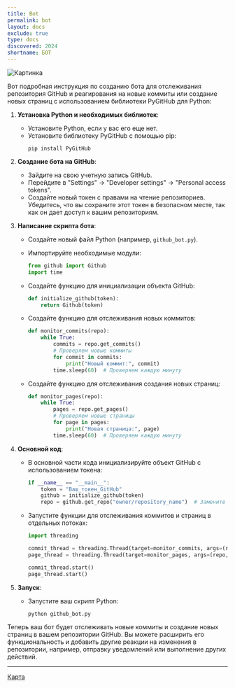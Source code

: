 ```yaml
---
title: Bot
permalink: bot
layout: docs
exclude: true
type: docs
discovered: 2024
shortname: БОТ
---
```


![Картинка](https://i.ibb.co/qg6g3Qt/unnamed.png)

Вот подробная инструкция по созданию бота для отслеживания репозитория GitHub и реагирования на новые коммиты или создание новых страниц с использованием библиотеки PyGitHub для Python:

1. **Установка Python и необходимых библиотек**:
   - Установите Python, если у вас его еще нет.
   - Установите библиотеку PyGitHub с помощью pip:
     ```
     pip install PyGitHub
     ```

2. **Создание бота на GitHub**:
   - Зайдите на свою учетную запись GitHub.
   - Перейдите в "Settings" -> "Developer settings" -> "Personal access tokens".
   - Создайте новый токен с правами на чтение репозиториев. Убедитесь, что вы сохраните этот токен в безопасном месте, так как он дает доступ к вашим репозиториям.

3. **Написание скрипта бота**:
   - Создайте новый файл Python (например, `github_bot.py`).

   - Импортируйте необходимые модули:
     ```python
     from github import Github
     import time
     ```

   - Создайте функцию для инициализации объекта GitHub:
     ```python
     def initialize_github(token):
         return Github(token)
     ```

   - Создайте функцию для отслеживания новых коммитов:
   
     ```python
     def monitor_commits(repo):
         while True:
             commits = repo.get_commits()
             # Проверяем новые коммиты
             for commit in commits:
                 print("Новый коммит:", commit)
             time.sleep(60)  # Проверяем каждую минуту
     ```

   - Создайте функцию для отслеживания создания новых страниц:
     ```python
     def monitor_pages(repo):
         while True:
             pages = repo.get_pages()
             # Проверяем новые страницы
             for page in pages:
                 print("Новая страница:", page)
             time.sleep(60)  # Проверяем каждую минуту
     ```

4. **Основной код**:
   - В основной части кода инициализируйте объект GitHub с использованием токена:
     ```python
     if __name__ == "__main__":
         token = "Ваш_токен_GitHub"
         github = initialize_github(token)
         repo = github.get_repo("owner/repository_name")  # Замените на свой репозиторий
     ```

   - Запустите функции для отслеживания коммитов и страниц в отдельных потоках:
     ```python
     import threading

     commit_thread = threading.Thread(target=monitor_commits, args=(repo,))
     page_thread = threading.Thread(target=monitor_pages, args=(repo,))

     commit_thread.start()
     page_thread.start()
     ```

5. **Запуск**:
   - Запустите ваш скрипт Python:
     ```
     python github_bot.py
     ```

Теперь ваш бот будет отслеживать новые коммиты и создание новых страниц в вашем репозитории GitHub. Вы можете расширить его функциональность и добавить другие реакции на изменения в репозитории, например, отправку уведомлений или выполнение других действий.

---

[Карта](roadmap)
